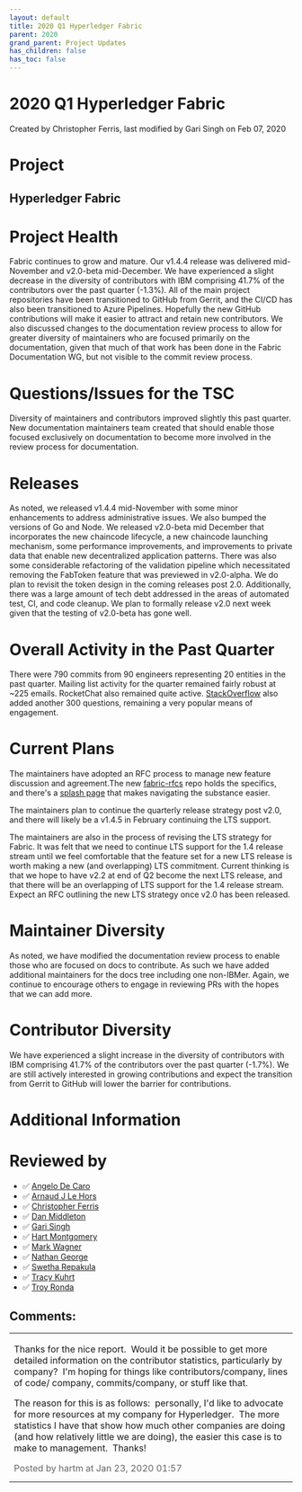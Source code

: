 ```yaml
---
layout: default
title: 2020 Q1 Hyperledger Fabric
parent: 2020
grand_parent: Project Updates
has_children: false
has_toc: false
---
```


# 2020 Q1 Hyperledger Fabric

Created by Christopher Ferris, last modified by Gari Singh on Feb 07, 2020

# Project

## Hyperledger Fabric

# Project Health

Fabric continues to grow and mature. Our v1.4.4 release was delivered
mid-November and v2.0-beta mid-December. We have experienced a slight
decrease in the diversity of contributors with IBM comprising 41.7% of
the contributors over the past quarter (-1.3%). All of the main project
repositories have been transitioned to GitHub from Gerrit, and the CI/CD
has also been transitioned to Azure Pipelines. Hopefully the new GitHub
contributions will make it easier to attract and retain new
contributors. We also discussed changes to the documentation review
process to allow for greater diversity of maintainers who are focused
primarily on the documentation, given that much of that work has been
done in the Fabric Documentation WG, but not visible to the commit
review process.

# Questions/Issues for the TSC

Diversity of maintainers and contributors improved slightly this past
quarter. New documentation maintainers team created that should enable
those focused exclusively on documentation to become more involved in
the review process for documentation.

# Releases

As noted, we released v1.4.4 mid-November with some minor enhancements
to address administrative issues. We also bumped the versions of Go and
Node. We released v2.0-beta mid December that incorporates the new
chaincode lifecycle, a new chaincode launching mechanism, some
performance improvements, and improvements to private data that enable
new decentralized application patterns. There was also some considerable
refactoring of the validation pipeline which necessitated removing the
FabToken feature that was previewed in v2.0-alpha. We do plan to revisit
the token design in the coming releases post 2.0. Additionally, there
was a large amount of tech debt addressed in the areas of automated
test, CI, and code cleanup. We plan to formally release v2.0 next week
given that the testing of v2.0-beta has gone well.

# Overall Activity in the Past Quarter

There were 790 commits from 90 engineers representing 20 entities in the
past quarter. Mailing list activity for the quarter remained fairly
robust at ~225 emails. RocketChat also remained quite active.
<a href="https://stackoverflow.com/questions/tagged/hyperledger-fabric" class="external-link" rel="nofollow">StackOverflow</a> also added
another 300 questions, remaining a very popular means of engagement.

# Current Plans

The maintainers have adopted an RFC process to manage new feature
discussion and agreement.The new
<a href="https://github.com/hyperledger/fabric-rfcs/" class="external-link" rel="nofollow">fabric-rfcs</a> repo holds the
specifics, and there's a
<a href="https://hyperledger.github.io/fabric-rfcs/" class="external-link" rel="nofollow">splash page</a> that makes
navigating the substance easier.

The maintainers plan to continue the quarterly release strategy post
v2.0, and there will likely be a v1.4.5 in February continuing the LTS
support.

The maintainers are also in the process of revising the LTS strategy for
Fabric. It was felt that we need to continue LTS support for the 1.4
release stream until we feel comfortable that the feature set for a new
LTS release is worth making a new (and overlapping) LTS commitment.
Current thinking is that we hope to have v2.2 at end of Q2 become the
next LTS release, and that there will be an overlapping of LTS support
for the 1.4 release stream. Expect an RFC outlining the new LTS strategy
once v2.0 has been released.

# Maintainer Diversity

As noted, we have modified the documentation review process to enable
those who are focused on docs to contribute. As such we have added
additional maintainers for the docs tree including one non-IBMer. Again,
we continue to encourage others to engage in reviewing PRs with the
hopes that we can add more.

# Contributor Diversity

We have experienced a slight increase in the diversity of contributors
with IBM comprising 41.7% of the contributors over the past quarter
(-1.7%). We are still actively interested in growing contributions and
expect the transition from Gerrit to GitHub will lower the barrier for
contributions.

# Additional Information

# Reviewed by
-   ✅ <a href="https://wiki.hyperledger.org/display/~angelo.decaro" class="confluence-userlink user-mention" data-username="angelo.decaro" data-linked-resource-id="16327529" data-linked-resource-version="1" data-linked-resource-type="userinfo" data-base-url="https://wiki.hyperledger.org">Angelo De Caro</a>
-   ✅ <a href="https://wiki.hyperledger.org/display/~lehors" class="confluence-userlink user-mention" data-username="lehors" data-linked-resource-id="2394240" data-linked-resource-version="1" data-linked-resource-type="userinfo" data-base-url="https://wiki.hyperledger.org">Arnaud J Le Hors</a>
-   ✅ <a href="https://wiki.hyperledger.org/display/~ChristopherFerris" class="confluence-userlink user-mention" data-username="ChristopherFerris" data-linked-resource-id="2392402" data-linked-resource-version="1" data-linked-resource-type="userinfo" data-base-url="https://wiki.hyperledger.org">Christopher Ferris</a>
-   ✅
<a href="https://wiki.hyperledger.org/display/~dan.middleton@intel.com" class="confluence-userlink user-mention" data-username="dan.middleton@intel.com" data-linked-resource-id="6427025" data-linked-resource-version="2" data-linked-resource-type="userinfo" data-base-url="https://wiki.hyperledger.org">Dan Middleton</a>
-   ✅ <a href="https://wiki.hyperledger.org/display/~mastersingh24" class="confluence-userlink user-mention" data-username="mastersingh24" data-linked-resource-id="16321659" data-linked-resource-version="1" data-linked-resource-type="userinfo" data-base-url="https://wiki.hyperledger.org">Gari Singh</a>
-   ✅ <a href="https://wiki.hyperledger.org/display/~hartm" class="confluence-userlink user-mention" data-username="hartm" data-linked-resource-id="6422922" data-linked-resource-version="1" data-linked-resource-type="userinfo" data-base-url="https://wiki.hyperledger.org">Hart Montgomery</a>
-   ✅ <a href="https://wiki.hyperledger.org/display/~mwagner" class="confluence-userlink user-mention" data-username="mwagner" data-linked-resource-id="5505170" data-linked-resource-version="1" data-linked-resource-type="userinfo" data-base-url="https://wiki.hyperledger.org">Mark Wagner</a>
-   ✅ <a href="https://wiki.hyperledger.org/display/~nage" class="confluence-userlink user-mention" data-username="nage" data-linked-resource-id="2393038" data-linked-resource-version="1" data-linked-resource-type="userinfo" data-base-url="https://wiki.hyperledger.org">Nathan George</a>
-   ✅ <a href="https://wiki.hyperledger.org/display/~swetharepakula" class="confluence-userlink user-mention" data-username="swetharepakula" data-linked-resource-id="5505323" data-linked-resource-version="1" data-linked-resource-type="userinfo" data-base-url="https://wiki.hyperledger.org">Swetha Repakula</a>
-   ✅ <a href="https://wiki.hyperledger.org/display/~tkuhrt" class="confluence-userlink user-mention" data-username="tkuhrt" data-linked-resource-id="1180151" data-linked-resource-version="2" data-linked-resource-type="userinfo" data-base-url="https://wiki.hyperledger.org">Tracy Kuhrt</a>
-   ✅ <a href="https://wiki.hyperledger.org/display/~troyronda" class="confluence-userlink user-mention" data-username="troyronda" data-linked-resource-id="9110618" data-linked-resource-version="2" data-linked-resource-type="userinfo" data-base-url="https://wiki.hyperledger.org">Troy Ronda</a>





## Comments:

<table data-border="0" width="100%">
<colgroup>
<col style="width: 100%" />
</colgroup>
<tbody>
<tr class="odd">
<td><span id="comment-29032550"></span>
<p>Thanks for the nice report.  Would it be possible to get more
detailed information on the contributor statistics, particularly by company?  I'm hoping for things like contributors/company, lines of
code/ company, commits/company, or stuff like that.</p>
<p>The reason for this is as follows:  personally, I'd like to advocate
for more resources at my company for Hyperledger.  The more statistics I
have that show how much other companies are doing (and how relatively
little we are doing), the easier this case is to make to management. 
Thanks!</p>
<div class="smallfont" data-align="left" style="color: #666666; width: 98%; margin-bottom: 10px;">
 Posted by hartm at Jan
23, 2020 01:57 </div ></td>
</tr>
</tbody>
</table>




